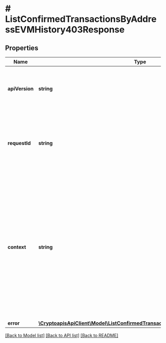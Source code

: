 # # ListConfirmedTransactionsByAddressEVMHistory403Response

## Properties

Name | Type | Description | Notes
------------ | ------------- | ------------- | -------------
**apiVersion** | **string** | Specifies the version of the API that incorporates this endpoint. |
**requestId** | **string** | Defines the ID of the request. The &#x60;requestId&#x60; is generated by Crypto APIs and it&#39;s unique for every request. |
**context** | **string** | In batch situations the user can use the context to correlate responses with requests. This property is present regardless of whether the response was successful or returned as an error. &#x60;context&#x60; is specified by the user. | [optional]
**error** | [**\CryptoapisApiClient\Model\ListConfirmedTransactionsByAddressEVMHistoryE403**](ListConfirmedTransactionsByAddressEVMHistoryE403.md) |  |

[[Back to Model list]](../../README.md#models) [[Back to API list]](../../README.md#endpoints) [[Back to README]](../../README.md)
